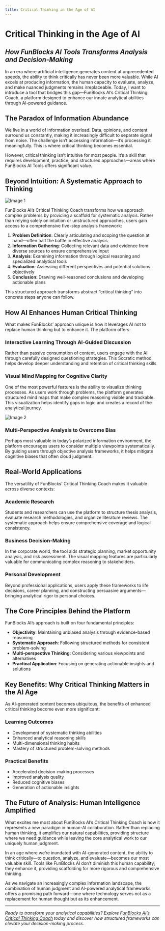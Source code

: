 ```yaml
---
title: Critical Thinking in the Age of AI
---
```


# Critical Thinking in the Age of AI
## *How FunBlocks AI Tools Transforms Analysis and Decision-Making*

In an era where artificial intelligence generates content at unprecedented speeds, the ability to think critically has never been more valuable. While AI excels at producing information, the human capacity to evaluate, analyze, and make nuanced judgments remains irreplaceable. Today, I want to introduce a tool that bridges this gap—FunBlocks AI’s Critical Thinking Coach, a platform designed to enhance our innate analytical abilities through AI-powered guidance.

The Paradox of Information Abundance
------------------------------------

We live in a world of information overload. Data, opinions, and content surround us constantly, making it increasingly difficult to separate signal from noise. The challenge isn’t accessing information—it’s processing it meaningfully. This is where critical thinking becomes essential.

However, critical thinking isn’t intuitive for most people. It’s a skill that requires development, practice, and structured approaches—areas where FunBlocks AI Tools offers significant value.

Beyond Intuition: A Systematic Approach to Thinking
---------------------------------------------------

![Image 1](/img/uploads/2025/02/Screenshot-2025-02-27-at-9.52.05-PM.png)

FunBlocks AI’s Critical Thinking Coach transforms how we approach complex problems by providing a scaffold for systematic analysis. Rather than relying solely on intuition or unstructured approaches, users gain access to a comprehensive five-step analysis framework:

1.  **Problem Definition**: Clearly articulating and scoping the question at hand—often half the battle in effective analysis
2.  **Information Gathering**: Collecting relevant data and evidence from diverse sources to ensure comprehensive input
3.  **Analysis**: Examining information through logical reasoning and specialized analytical tools
4.  **Evaluation**: Assessing different perspectives and potential solutions objectively
5.  **Conclusion**: Drawing well-reasoned conclusions and developing actionable plans

This structured approach transforms abstract “critical thinking” into concrete steps anyone can follow.

How AI Enhances Human Critical Thinking
---------------------------------------

What makes FunBlocks’ approach unique is how it leverages AI not to replace human thinking but to enhance it. The platform offers:

### Interactive Learning Through AI-Guided Discussion

Rather than passive consumption of content, users engage with the AI through carefully designed questioning strategies. This Socratic method helps develop deeper understanding and retention of critical thinking skills.

### Visual Mind Mapping for Cognitive Clarity

One of the most powerful features is the ability to visualize thinking processes. As users work through problems, the platform generates structured mind maps that make complex reasoning visible and trackable. This visualization helps identify gaps in logic and creates a record of the analytical journey.

![Image 2](http://blog.funblocks.net/wordpress/wp-content/uploads/2025/01/aiflow_benefits.png)

### Multi-Perspective Analysis to Overcome Bias

Perhaps most valuable in today’s polarized information environment, the platform encourages users to consider multiple viewpoints systematically. By guiding users through objective analysis frameworks, it helps mitigate cognitive biases that often cloud judgment.

Real-World Applications
-----------------------

The versatility of FunBlocks’ Critical Thinking Coach makes it valuable across diverse contexts:

### Academic Research

Students and researchers can use the platform to structure thesis analysis, evaluate research methodologies, and organize literature reviews. The systematic approach helps ensure comprehensive coverage and logical consistency.

### Business Decision-Making

In the corporate world, the tool aids strategic planning, market opportunity analysis, and risk assessment. The visual mapping features are particularly valuable for communicating complex reasoning to stakeholders.

### Personal Development

Beyond professional applications, users apply these frameworks to life decisions, career planning, and constructing persuasive arguments—bringing analytical rigor to personal choices.

The Core Principles Behind the Platform
---------------------------------------

FunBlocks AI’s approach is built on four fundamental principles:

*   **Objectivity**: Maintaining unbiased analysis through evidence-based reasoning
*   **Systematic Approach**: Following structured methods for consistent problem-solving
*   **Multi-perspective Thinking**: Considering various viewpoints and alternatives
*   **Practical Application**: Focusing on generating actionable insights and solutions

Key Benefits: Why Critical Thinking Matters in the AI Age
---------------------------------------------------------

As AI-generated content becomes ubiquitous, the benefits of enhanced critical thinking become even more significant:

### Learning Outcomes

*   Development of systematic thinking abilities
*   Enhanced analytical reasoning skills
*   Multi-dimensional thinking habits
*   Mastery of structured problem-solving methods

### Practical Benefits

*   Accelerated decision-making processes
*   Improved analysis quality
*   Reduced cognitive biases
*   Generation of actionable insights

The Future of Analysis: Human Intelligence Amplified
----------------------------------------------------

What excites me most about FunBlocks AI’s Critical Thinking Coach is how it represents a new paradigm in human-AI collaboration. Rather than replacing human thinking, it amplifies our natural capabilities, providing structure where we need guidance while leaving the core analytical work to our uniquely human judgment.

In an age where we’re inundated with AI-generated content, the ability to think critically—to question, analyze, and evaluate—becomes our most valuable skill. Tools like FunBlocks AI don’t diminish this human capability; they enhance it, providing scaffolding for more rigorous and comprehensive thinking.

As we navigate an increasingly complex information landscape, the combination of human judgment and AI-powered analytical frameworks offers a promising path forward—one where technology serves not as a replacement for human thought but as its enhancement.

* * *

_Ready to transform your analytical capabilities? Explore [FunBlocks AI’s Critical Thinking Coach](https://www.funblocks.net/aitools/critical-thinking) today and discover how structured frameworks can elevate your decision-making process._
